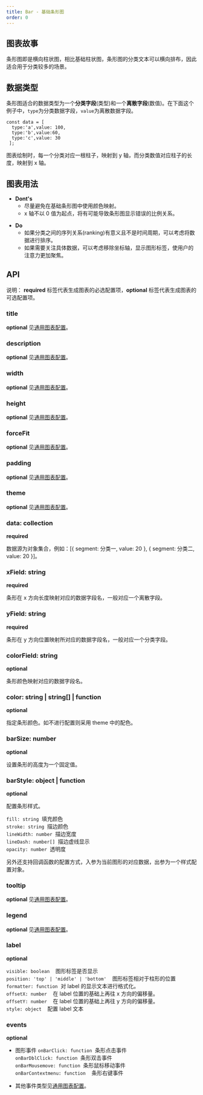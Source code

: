 ```yaml
---
title: Bar - 基础条形图
order: 0
---
```


## 图表故事

条形图即是横向柱状图，相比基础柱状图，条形图的分类文本可以横向排布，因此适合用于分类较多的场景。

## 数据类型

条形图适合的数据类型为一个**分类字段**(类型)和一个**离散字段**(数值)。在下面这个例子中，`type`为分类数据字段，`value`为离散数据字段。

```
const data = [
  type:'a',value: 100,
  type:'b',value:60,
  type:'c',value: 30
 ];
```

图表绘制时，每一个分类对应一根柱子，映射到 y 轴，而分类数值对应柱子的长度，映射到 x 轴。

## 图表用法

- **Dont's**
  - 尽量避免在基础条形图中使用颜色映射。
  - x 轴不以 0 值为起点，将有可能导致条形图显示错误的比例关系。

* **Do**
  - 如果分类之间的序列关系(ranking)有意义且不是时间周期，可以考虑将数据进行排序。
  - 如果需要关注具体数据，可以考虑移除坐标轴，显示图形标签，使用户的注意力更加聚焦。

## API

说明： **required** 标签代表生成图表的必选配置项，**optional** 标签代表生成图表的可选配置项。

### title

**optional** 见[通用图表配置](../generalConfig.zh-CN.md)。

### description

**optional** 见[通用图表配置](../generalConfig.zh-CN.md)。

### width

**optional** 见[通用图表配置](../generalConfig.zh-CN.md)。

### height

**optional** 见[通用图表配置](../generalConfig.zh-CN.md)。

### forceFit

**optional** 见[通用图表配置](../generalConfig.zh-CN.md)。

### padding

**optional** 见[通用图表配置](../generalConfig.zh-CN.md)。

### theme

**optional** 见[通用图表配置](../generalConfig.zh-CN.md)。

### data: collection

**required**

数据源为对象集合，例如：[{ segment: 分类一, value: 20 }, { segment: 分类二, value: 20 }]。

### xField: string

**required**

条形在 x 方向长度映射对应的数据字段名，一般对应一个离散字段。

### yField: string

**required**

条形在 y 方向位置映射所对应的数据字段名，一般对应一个分类字段。

### colorField: string

**optional**

条形颜色映射对应的数据字段名。

### color: string | string[] | function

**optional**

指定条形颜色。如不进行配置则采用 theme 中的配色。

### barSize: number

**optional**

设置条形的高度为一个固定值。

### barStyle: object | function

**optional**

配置条形样式。

`fill: string`  填充颜色<br />
`stroke: string`  描边颜色<br />
`lineWidth: number`  描边宽度<br />
`lineDash: number[]`  描边虚线显示<br />
`opacity: number`  透明度<br />

另外还支持回调函数的配置方式，入参为当前图形的对应数据，出参为一个样式配置对象。

### tooltip

**optional** 见[通用图表配置](../generalConfig.zh-CN.md)。

### legend

**optional** 见[通用图表配置](../generalConfig.zh-CN.md)。

### label

**optional**

`visible: boolean`    图形标签是否显示<br />
`position: 'top' | 'middle' | 'bottom'`    图形标签相对于柱形的位置<br />
`formatter: function`  对 label 的显示文本进行格式化。<br />
`offsetX: number`    在 label 位置的基础上再往 x 方向的偏移量。<br />
`offsetY: number`    在 label 位置的基础上再往 y 方向的偏移量。<br />
`style: object`    配置 label 文本

### events

**optional**

- 图形事件
  `onBarClick: function`  条形点击事件<br />
  `onBarDblClick: function`  条形双击事件<br />
  `onBarMousemove: function`  条形鼠标移动事件<br />
  `onBarContextmenu: function`    条形右键事件

- 其他事件类型见[通用图表配置](../generalConfig.zh-CN.md)。
